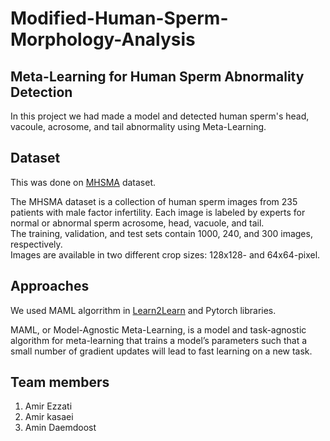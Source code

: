 # Modified-Human-Sperm-Morphology-Analysis

## Meta-Learning for Human Sperm Abnormality Detection

In this project we had made a model and detected human sperm's head, vacoule, acrosome, and tail abnormality using Meta-Learning.      

## Dataset
This was done on [MHSMA](https://data.mendeley.com/datasets/hjygss6sw2/2) dataset.

The MHSMA dataset is a collection of human sperm images from 235 patients with male factor infertility. Each image is labeled by experts for normal or abnormal sperm acrosome, head, vacuole, and tail.       
The training, validation, and test sets contain 1000, 240, and 300 images, respectively.        
Images are available in two different crop sizes: 128x128- and 64x64-pixel.       

## Approaches
We used MAML algorrithm in [Learn2Learn](https://learn2learn.net/) and Pytorch libraries.       

MAML, or Model-Agnostic Meta-Learning, is a model and task-agnostic algorithm for meta-learning that trains a model’s parameters such that a small number of gradient updates will lead to fast learning on a new task.     


## Team members
  1. Amir Ezzati
  2. Amir kasaei
  3. Amin Daemdoost